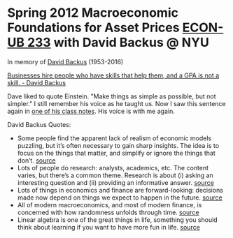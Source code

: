 # Spring 2012 Macroeconomic Foundations for Asset Prices [ECON-UB 233](https://web.archive.org/web/20200923102608/https://sites.google.com/site/nyusternmacrofoundations/home) with David Backus @ NYU

In memory of [David Backus](https://web.archive.org/web/20201004024305/https://www.david-backus.com/photographs) (1953-2016)

[Businesses hire people who have skills that help them, and a GPA is not a skill. - David Backus](https://web.archive.org/web/20200923102701/http://pages.stern.nyu.edu/~dbackus/undergrad_advice.htm)

Dave liked to quote Einstein. "Make things as simple as possible, but not simpler." I still remember his voice as he taught us. Now I saw this sentence again in [one of his class notes](https://web.archive.org/web/http://pages.stern.nyu.edu/~dbackus/233/notes_econ_2periods.pdf). His voice is with me again.

David Backus Quotes:

* Some people find the apparent lack of realism of economic models puzzling, but it’s often necessary to gain sharp insights. The idea is to focus on the things that matter, and simplify or ignore the things that don’t. [source](https://web.archive.org/web/http://pages.stern.nyu.edu/~dbackus/233/notes_econ_2periods.pdf)
* Lots of people do research: analysts, academics, etc. The content varies, but there’s a common theme. Research is about (i) asking an interesting question and (ii) providing an informative answer. [source](https://web.archive.org/web/http://pages.stern.nyu.edu/~dbackus/233/notes_econ_bounds.pdf)
* Lots of things in economics and finance are forward-looking: decisions made now depend on things we expect to happen in the future. [source](https://web.archive.org/web/20200923102850/http://pages.stern.nyu.edu/~dbackus/233/notes_econ_forward.pdf)
* All of modern macroeconomics, and most of modern finance, is concerned with how randomness unfolds through time. [source](https://web.archive.org/web/20151014082812/http://pages.stern.nyu.edu/~dbackus/233/notes_math_stochprocesses.pdf)
* Linear algebra is one of the great things in life, something you should think about learning if you want to have more fun in life. [source](https://web.archive.org/web/20151014082812/http://pages.stern.nyu.edu/~dbackus/233/notes_math_stochprocesses.pdf)
